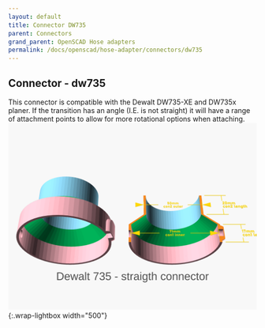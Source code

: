 ```yaml
---
layout: default
title: Connector DW735
parent: Connectors
grand_parent: OpenSCAD Hose adapters
permalink: /docs/openscad/hose-adapter/connectors/dw735
---
```

## Connector - dw735
This connector is compatible with the Dewalt DW735-XE and DW735x planer. If the transition has an angle (I.E. is not straight) it will have a range of attachment points to allow for more rotational options when attaching.<br>
![dw735](/assets/openscad/hose-adapters/vacuum_hose_adapter-dw735_demo_text.gif){:.wrap-lightbox width="500"}<br>
